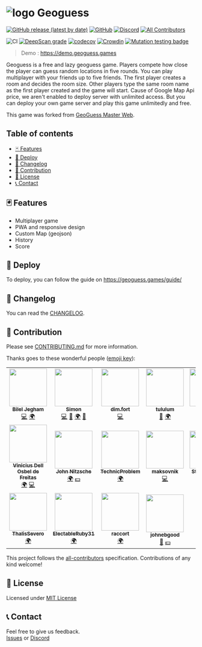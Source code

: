 ![logo](../master/public/img/icons/android-icon-36x36.png) Geoguess
===

[![GitHub release (latest by date)](https://img.shields.io/github/v/release/GeoGuess/GeoGuess)](https://github.com/GeoGuess/Geoguess/releases) 
[![GitHub](https://img.shields.io/github/license/BilelJegham/Geoguess-2)](https://github.com/GeoGuess/Geoguess/blob/master/LICENSE) 
[![Discord](https://img.shields.io/discord/758443244387303435?color=7289DA&label=discord&logo=discord&logoColor=FFFFFF)](https://discord.gg/9GXm6RT)<!-- ALL-CONTRIBUTORS-BADGE:START - Do not remove or modify this section -->
[![All Contributors](https://img.shields.io/badge/all_contributors-18-orange.svg)](#-contribution)
<!-- ALL-CONTRIBUTORS-BADGE:END --> 

![CI](https://github.com/GeoGuess/Geoguess/workflows/CI/badge.svg)
[![DeepScan grade](https://deepscan.io/api/teams/6533/projects/15869/branches/324468/badge/grade.svg)](https://deepscan.io/dashboard#view=project&tid=6533&pid=15869&bid=324468)
[![codecov](https://codecov.io/gh/GeoGuess/Geoguess/branch/master/graph/badge.svg?token=J94E3GE4SL)](https://codecov.io/gh/GeoGuess/Geoguess)
[![Crowdin](https://badges.crowdin.net/geoguess/localized.svg)](https://translate.geoguess.games/project/geoguess)
[![Mutation testing badge](https://img.shields.io/endpoint?style=flat&url=https%3A%2F%2Fbadge-api.stryker-mutator.io%2Fgithub.com%2FGeoGuess%2FGeoGuess%2Fmaster)](https://dashboard.stryker-mutator.io/reports/github.com/GeoGuess/GeoGuess/master)

> Demo : https://demo.geoguess.games

Geoguess is a free and lazy geoguess game. Players compete how close the player can guess random locations in five rounds.
You can play multiplayer with your friends up to five friends. The first player creates a room and decides the room size. Other players type the same room name as the first player created and the game will start.
Cause of Google Map Api price, we aren't enabled to deploy server with unlimited access. But you can deploy your own game server and play this game unlimitedly and free.

This game was forked from [GeoGuess Master Web](https://github.com/spider-hand/Geoguess-Master-Web).

## Table of contents

<!-- TOC -->
  - [🃏 Features](#-features)
  - [🚀 Deploy](#-deploy)
  - [📝 Changelog](#-changelog)
  - [👏 Contribution](#-contribution)
  - [📜 License](#-license)
  - [📞 Contact](#-contact)
<!-- /TOC -->

## 🃏 Features

-   Multiplayer game
-   PWA and responsive design
-   Custom Map (geojson)
-   History
-   Score

## 🚀 Deploy

To deploy, you can follow the guide on https://geoguess.games/guide/

## 📝 Changelog

You can read the [CHANGELOG](CHANGELOG.md).

## 👏 Contribution

Please see [CONTRIBUTING.md](CONTRIBUTING.md) for more information.

Thanks goes to these wonderful people ([emoji key](https://allcontributors.org/docs/en/emoji-key)):

<!-- ALL-CONTRIBUTORS-LIST:START - Do not remove or modify this section -->
<!-- prettier-ignore-start -->
<!-- markdownlint-disable -->
<table>
  <tr>
    <td align="center"><a href="https://github.com/BilelJegham"><img src="https://avatars3.githubusercontent.com/u/20130405?v=4?s=100" width="100px;" alt=""/><br /><sub><b>Bilel Jegham</b></sub></a><br /><a href="https://github.com/GeoGuess/Geoguess/commits?author=BilelJegham" title="Code">💻</a> <a href="#translation-BilelJegham" title="Translation">🌍</a></td>
    <td align="center"><a href="http://simonrousseau.me"><img src="https://avatars3.githubusercontent.com/u/19766429?v=4?s=100" width="100px;" alt=""/><br /><sub><b>Simon</b></sub></a><br /><a href="https://github.com/GeoGuess/Geoguess/commits?author=simonrousseau" title="Code">💻</a> <a href="#design-simonrousseau" title="Design">🎨</a> <a href="#translation-simonrousseau" title="Translation">🌍</a> <a href="https://github.com/GeoGuess/Geoguess/pulls?q=is%3Apr+reviewed-by%3Asimonrousseau" title="Reviewed Pull Requests">👀</a></td>
    <td align="center"><a href="https://github.com/dimfort"><img src="https://avatars3.githubusercontent.com/u/22171924?v=4?s=100" width="100px;" alt=""/><br /><sub><b>dim.fort</b></sub></a><br /><a href="https://github.com/GeoGuess/Geoguess/commits?author=dimfort" title="Code">💻</a></td>
    <td align="center"><a href="https://github.com/tululum"><img src="https://avatars2.githubusercontent.com/u/67554090?v=4?s=100" width="100px;" alt=""/><br /><sub><b>tululum</b></sub></a><br /><a href="https://github.com/GeoGuess/Geoguess/issues?q=author%3Atululum" title="Bug reports">🐛</a> <a href="#translation-tululum" title="Translation">🌍</a></td>
    <td align="center"><a href="https://github.com/BurAndBY"><img src="https://avatars1.githubusercontent.com/u/48630651?v=4?s=100" width="100px;" alt=""/><br /><sub><b>BurAndBY</b></sub></a><br /><a href="#translation-BurAndBY" title="Translation">🌍</a></td>
    <td align="center"><a href="https://alexspelt.nl"><img src="https://avatars0.githubusercontent.com/u/39807948?v=4?s=100" width="100px;" alt=""/><br /><sub><b>Alex Spelt</b></sub></a><br /><a href="https://github.com/GeoGuess/Geoguess/issues?q=author%3AAlexSpelt" title="Bug reports">🐛</a></td>
    <td align="center"><a href="https://github.com/chalbin73"><img src="https://avatars3.githubusercontent.com/u/59101580?v=4?s=100" width="100px;" alt=""/><br /><sub><b>chalbin73</b></sub></a><br /><a href="https://github.com/GeoGuess/Geoguess/issues?q=author%3Achalbin73" title="Bug reports">🐛</a></td>
  </tr>
  <tr>
    <td align="center"><a href="http://viniciusdof.com"><img src="https://avatars.githubusercontent.com/u/6577961?v=4?s=100" width="100px;" alt=""/><br /><sub><b>Vinicius Dell Osbel de Freitas</b></sub></a><br /><a href="#translation-viniciusdof" title="Translation">🌍</a> <a href="https://github.com/GeoGuess/Geoguess/commits?author=viniciusdof" title="Code">💻</a></td>
    <td align="center"><a href="http://wlanowski.de"><img src="https://avatars.githubusercontent.com/u/25705332?v=4?s=100" width="100px;" alt=""/><br /><sub><b>John Nitzsche</b></sub></a><br /><a href="#translation-wlanowski" title="Translation">🌍</a> <a href="#financial-wlanowski" title="Financial">💵</a></td>
    <td align="center"><a href="http://technicproblem.github.io"><img src="https://avatars.githubusercontent.com/u/38329398?v=4?s=100" width="100px;" alt=""/><br /><sub><b>TechnicProblem</b></sub></a><br /><a href="#translation-TechnicProblem" title="Translation">🌍</a></td>
    <td align="center"><a href="https://github.com/maksovnik"><img src="https://avatars.githubusercontent.com/u/60991351?v=4?s=100" width="100px;" alt=""/><br /><sub><b>maksovnik</b></sub></a><br /><a href="https://github.com/GeoGuess/Geoguess/commits?author=maksovnik" title="Code">💻</a></td>
    <td align="center"><a href="https://github.com/Stimmenhotel"><img src="https://avatars.githubusercontent.com/u/15821524?v=4?s=100" width="100px;" alt=""/><br /><sub><b>Stimmenhotel</b></sub></a><br /><a href="#translation-Stimmenhotel" title="Translation">🌍</a></td>
    <td align="center"><a href="https://crowdin.com/profile/jabbarmusin"><img src="https://crowdin-static.downloads.crowdin.com/avatar/14762568/large/a571d24c903f99fb222b289840695534.jpeg?s=100" width="100px;" alt=""/><br /><sub><b>Cabbar Musin</b></sub></a><br /><a href="#translation-jabbarmusin" title="Translation">🌍</a></td>
    <td align="center"><a href="https://crowdin.com/profile/jukefox"><img src="https://crowdin-static.downloads.crowdin.com/avatar/14626368/large/a84a666b450718b62ed469fd1a225acd.png?s=100" width="100px;" alt=""/><br /><sub><b>M Treize</b></sub></a><br /><a href="#translation-jukefox" title="Translation">🌍</a></td>
  </tr>
  <tr>
    <td align="center"><a href="https://crowdin.com/profile/thalissevero"><img src="https://www.gravatar.com/avatar/8ef7e5e3502f9816962a7d1536609dd6?s=260&d=https%3A%2F%2Fcrowdin.com%2Fimages%2Fuser-picture.png?s=100" width="100px;" alt=""/><br /><sub><b>ThalisSevero</b></sub></a><br /><a href="#translation-ThalisSevero" title="Translation">🌍</a></td>
    <td align="center"><a href="https://github.com/ElectableRuby31"><img src="https://avatars.githubusercontent.com/u/81558780?v=4?s=100" width="100px;" alt=""/><br /><sub><b>ElectableRuby31</b></sub></a><br /><a href="#translation-ElectableRuby31" title="Translation">🌍</a></td>
    <td align="center"><a href="https://crowdin.com/profile/raccort"><img src="https://crowdin-static.downloads.crowdin.com/avatar/13144827/large/a3efba5b13184b1e1318c2e06b0d3004.png?s=100" width="100px;" alt=""/><br /><sub><b>raccort</b></sub></a><br /><a href="#translation-Andrea Cortesi" title="Translation">🌍</a></td>
    <td align="center"><a href="https://securitylive.com"><img src="https://avatars.githubusercontent.com/u/663211?v=4?s=100" width="100px;" alt=""/><br /><sub><b>johnebgood</b></sub></a><br /><a href="#ideas-johnebgood" title="Ideas, Planning, & Feedback">🤔</a> <a href="#financial-johnebgood" title="Financial">💵</a></td>
  </tr>
</table>

<!-- markdownlint-restore -->
<!-- prettier-ignore-end -->

<!-- ALL-CONTRIBUTORS-LIST:END -->

This project follows the [all-contributors](https://github.com/all-contributors/all-contributors) specification. Contributions of any kind welcome!


## 📜 License

Licensed under [MIT License](https://github.com/GeoGuess/Geoguess/blob/master/LICENSE)

## 📞 Contact

Feel free to give us feedback.  
[Issues](https://github.com/GeoGuess/Geoguess/issues) or
[Discord](https://discord.gg/9GXm6RT)
